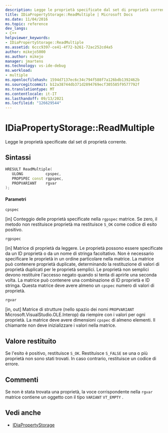 ```yaml
---
description: Legge le proprietà specificate dal set di proprietà corrente.
title: IDiaPropertyStorage::ReadMultiple | Microsoft Docs
ms.date: 11/04/2016
ms.topic: reference
dev_langs:
- C++
helpviewer_keywords:
- IDiaPropertyStorage::ReadMultiple
ms.assetid: 6ccc9397-ce41-4f72-b261-72ac252cd4a5
author: mikejo5000
ms.author: mikejo
manager: jmartens
ms.technology: vs-ide-debug
ms.workload:
- multiple
ms.openlocfilehash: 1594d7137ec6c34c794f588f7a126bdb1392462b
ms.sourcegitcommit: b12a38744db371d2894769ecf305585f9577792f
ms.translationtype: MT
ms.contentlocale: it-IT
ms.lasthandoff: 09/13/2021
ms.locfileid: "126629544"
---
```

# <a name="idiapropertystoragereadmultiple"></a>IDiaPropertyStorage::ReadMultiple
Legge le proprietà specificate dal set di proprietà corrente.

## <a name="syntax"></a>Sintassi

```C++
HRESULT ReadMultiple( 
   ULONG          cpspec,
   PROPSPEC const rgpspec,
   PROPVARIANT    rgvar
);
```

#### <a name="parameters"></a>Parametri
 `cpspec`

[in] Conteggio delle proprietà specificate nella `rgpspec` matrice. Se zero, il metodo non restituisce proprietà ma restituisce `S_OK` come codice di esito positivo.

 `rgpspec`

[in] Matrice di proprietà da leggere. Le proprietà possono essere specificate da un ID proprietà o da un nome di stringa facoltativo. Non è necessario specificare le proprietà in un ordine particolare nella matrice. La matrice può contenere proprietà duplicate, determinando la restituzione di valori di proprietà duplicati per le proprietà semplici. Le proprietà non semplici devono restituire l'accesso negato quando si tenta di aprirle una seconda volta. La matrice può contenere una combinazione di ID proprietà e ID stringa. Questa matrice deve avere almeno un `cpspec` numero di valori di proprietà.

 `rgvar`

[in, out] Matrice di strutture (nello spazio dei nomi `PROPVARIANT` Microsoft.VisualStudio.OLE.Interop) da riempire con i valori per ogni proprietà. La matrice deve avere dimensioni `cpspec` di almeno elementi. Il chiamante non deve inizializzare i valori nella matrice.

## <a name="return-value"></a>Valore restituito
 Se l'esito è positivo, restituisce `S_OK`. Restituisce `S_FALSE` se una o più proprietà non sono stati trovati. In caso contrario, restituisce un codice di errore.

## <a name="remarks"></a>Commenti
 Se non è stata trovata una proprietà, la voce corrispondente nella `rgvar` matrice contiene un oggetto con il tipo `VARIANT` `VT_EMPTY` .

## <a name="see-also"></a>Vedi anche
- [IDiaPropertyStorage](../../debugger/debug-interface-access/idiapropertystorage.md)
